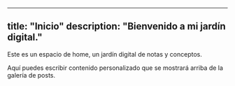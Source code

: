 
---
title: "Inicio"
description: "Bienvenido a mi jardín digital."
---
Este es un espacio de home, un jardín digital de notas y conceptos.

Aquí puedes escribir contenido personalizado que se mostrará arriba de la galería de posts.
